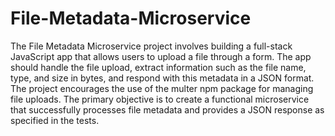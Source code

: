 # File-Metadata-Microservice
The File Metadata Microservice project involves building a full-stack JavaScript app that allows users to upload a file through a form. The app should handle the file upload, extract information such as the file name, type, and size in bytes, and respond with this metadata in a JSON format. The project encourages the use of the multer npm package for managing file uploads. The primary objective is to create a functional microservice that successfully processes file metadata and provides a JSON response as specified in the tests.
